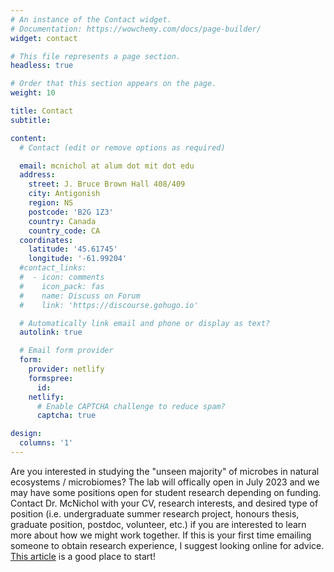 ```yaml
---
# An instance of the Contact widget.
# Documentation: https://wowchemy.com/docs/page-builder/
widget: contact

# This file represents a page section.
headless: true

# Order that this section appears on the page.
weight: 10

title: Contact
subtitle:

content:
  # Contact (edit or remove options as required)

  email: mcnichol at alum dot mit dot edu
  address:
    street: J. Bruce Brown Hall 408/409
    city: Antigonish
    region: NS
    postcode: 'B2G 1Z3'
    country: Canada
    country_code: CA
  coordinates:
    latitude: '45.61745'
    longitude: '-61.99204'
  #contact_links:
  #  - icon: comments
  #    icon_pack: fas
  #    name: Discuss on Forum
  #    link: 'https://discourse.gohugo.io'

  # Automatically link email and phone or display as text?
  autolink: true

  # Email form provider
  form:
    provider: netlify
    formspree:
      id:
    netlify:
      # Enable CAPTCHA challenge to reduce spam?
      captcha: true

design:
  columns: '1'
---
```


Are you interested in studying the "unseen majority" of microbes in natural ecosystems / microbiomes? The lab will offically open in July 2023 and we may have some positions open for student research depending on funding. Contact Dr. McNichol with your CV, research interests, and desired type of position (i.e. undergraduate summer research project, honours thesis, graduate position, postdoc, volunteer, etc.) if you are interested to learn more about how we might work together. If this is your first time emailing someone to obtain research experience, I suggest looking online for advice. [This article](https://www.science.org/content/article/dear-dr-neufeld) is a good place to start!
